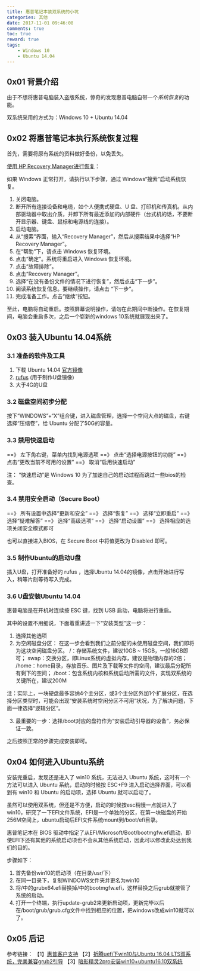 ```yaml
---
title: 惠普笔记本装双系统的小坑
categories: 其他
date: 2017-11-01 09:46:08
comments: true
toc: true
reward: true
tags:
	- Windows 10
	- Ubuntu 14.04
---
```


## 0x01 背景介绍

由于不想将惠普电脑装入盗版系统，惊奇的发现惠普电脑自带一个*系统恢复*的功能。

双系统采用的方式为：Windows 10 + Ubuntu 14.04



## 0x02 将惠普笔记本执行系统恢复过程

首先，需要将原有系统的资料做好备份，以免丢失。

[使用 HP Recovery Manager进行恢复](https://support.hp.com/cn-zh/document/c04777644)：

如果 Windows 正常打开，请执行以下步骤，通过 Windows“搜索”启动系统恢复。
1. 关闭电脑。
2. 断开所有连接设备和电缆，如个人便携式硬盘、U 盘、打印机和传真机。从内部驱动器中取出介质，并卸下所有最近添加的内部硬件（台式机的话，不要断开显示器、键盘、鼠标和电源线的连接）。
3. 启动电脑。
4. 从“搜索”界面，输入“Recovery Manager”，然后从搜索结果中选择“HP Recovery Manager”。
5. 在“帮助”下，请点击 Windows 恢复环境。
6. 点击“确定”。系统将重启进入 Windows 恢复环境。
7. 点击“故障排除”。
8. 点击“Recovery Manager”。
9. 选择“在没有备份文件的情况下进行恢复”，然后点击“下一步”。
10. 阅读系统恢复信息。要继续操作，请点击 “下一步”。
11. 完成准备工作。点击“继续”按钮。

至此，电脑将自动重启。按照屏幕说明操作，请勿在此期间中断操作。在恢复期间，电脑会重启多次，之后一个崭新的windows 10系统就展现出来了。



## 0x03 装入Ubuntu 14.04系统

### 3.1 准备的软件及工具

1. 下载 Ubuntu 14.04 [官方镜像](https://www.ubuntu.com/download/desktop)
2. [rufus](https://rufus.akeo.ie/?locale) \(用于制作U盘镜像\)
3. 大于4G的U盘

### 3.2 磁盘空间初步分配

按下“WINDOWS”+“X”组合键，进入磁盘管理，选择一个空间大点的磁盘，右键选择“压缩卷”，给 Ubuntu 分配了50G的容量。

### 3.3 禁用快速启动

==》 左下角右键，菜单内找到电源选项
==》 点击“选择电源按钮的功能”
==》 点击“更改当前不可用的设置”
==》 取消“启用快速启动”

注：  “快速启动”是 Windows 10 为了加速自己的启动过程而跳过一些bios的检查。

### 3.4 禁用安全启动（Secure Boot）

==》 所有设置中选择“更新和安全”
==》 选择“恢复”
==》 选择“立即重启”
==》 选择“疑难解答”
==》 选择“高级选项”
==》 选择“启动设置”
==》 选择相应的选项关闭安全模式即可

也可以直接进入BIOS，在 Secure Boot 中将值更改为 Disabled 即可。

### 3.5 制作Ubuntu的启动U盘

插入U盘，打开准备好的 rufus ，选择Ubuntu 14.04的镜像，点击开始进行写入，稍等片刻等待写入完成。

### 3.6 U盘安装Ubuntu 14.04

惠普电脑是在开机时连续按 ESC 键，找到 USB 启动，电脑将进行重启。

其中的设置不用细说，下面着重讲述一下“安装类型”这一步：

1. 选择其他选项
2. 为空闲磁盘分区：
	在这一步会看到我们之前分配的未使用磁盘空间，我们即将为这块空闲磁盘分区。
	/：存储系统文件，建议10GB ~ 15GB，一般16GB即可；
	swap：交换分区，即Linux系统的虚拟内存，建议是物理内存的2倍；
	/home：home目录，存放音乐、图片及下载等文件的空间，建议最后分配所有剩下的空间；
	/boot：包含系统内核和系统启动所需的文件，实现双系统的关键所在，建议200M

注：实际上，一块硬盘最多容纳4个主分区，或3个主分区外加1个扩展分区，在选择分区类型时，可能会出现“安装系统时空闲分区不可用”状况，为了解决问题，下面一律选择“逻辑分区”。

3. 最重要的一步：选择/boot对应的盘符作为“安装启动引导器的设备”，务必保证一致。

之后按照正常的步骤完成安装即可。



## 0x04 如何进入Ubuntu系统

安装完重启，发现还是进入了 win10 系统，无法进入 Ubuntu 系统，这时有一个方法可以进入 Ubuntu 系统，启动的时候按 ESC+F9 进入启动选择界面，可以看到有 win10 和 Ubuntu 的启动项，选择 Ubuntu 就可以启动了。

虽然可以使用双系统，但还是不方便，启动的时候按esc稍慢一点就进入了win10，研究了一下EFI文件系统，EFI是一个单独的分区，在第一块磁盘的开始256M空间上，ubuntu启动后EFI文件系统mount到/boot/efi目录。

惠普笔记本在 BIOS 驱动中指定了从EFI/Microsoft/Boot/bootmgfw.efi启动，即使EFI下还有其他的系统启动项也不会从其他系统启动，因此可以修改此处达到我们的目的。

步骤如下：

1. 首先备份win10的启动项（在目录/usr/下）
2. 在同一目录下，复制WINDOWS文件夹并更名为win10
3. 将/中的grubx64.efi替换掉/中的bootmgfw.efi，这样替换之后grub就接管了系统的启动。
4. 打开一个终端，执行update-grub2来更新启动项，更新完毕以后在/boot/grub/grub.cfg文件中找到相应的位置，把windows改成win10就可以了。



## 0x05 后记

参考链接：
【1】[惠普客户支持](https://support.hp.com/cn-zh/document/c04777644)
【2】[折腾uefi下win10与Ubuntu 16.04 LTS双系统，完美兼容grub2引导](https://tinyslik.github.io/2017/02/10/win10+kylin%E5%8F%8C%E7%B3%BB%E7%BB%9F%E5%AE%89%E8%A3%85%E6%95%99%E7%A8%8B/)
【3】[暗影精灵2pro安装win10+ubuntu16.10双系统](http://blog.csdn.net/zyix_0712/article/details/69675748)
